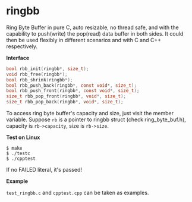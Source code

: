 # ringbb

Ring Byte Buffer in pure C, auto resizable, no thread safe, and with
the capability to push(write) the pop(read) data buffer in both sides.
It could then be used flexibly in different scenarios and
with C and C++ respectively.

**Interface**

```c
bool rbb_init(ringbb*, size_t);
void rbb_free(ringbb*);
bool rbb_shrink(ringbb*);
bool rbb_push_back(ringbb*, const void*, size_t);
bool rbb_push_front(ringbb*, const void*, size_t);
size_t rbb_pop_front(ringbb*, void*, size_t);
size_t rbb_pop_back(ringbb*, void*, size_t);
```

To access ring byte buffer's capacity and size, just visit the member
variable. Suppose `rb` is a pointer to ringbb struct (check
ring_byte_buf.h), capacity is `rb->capacity`, size is `rb->size`.

**Test on Linux**

```shell
$ make
$ ./testc
$ ./cpptest
```

If no FAILED literal, it's passed!

**Example**

`test_ringbb.c` and `cpptest.cpp` can be taken as examples.

